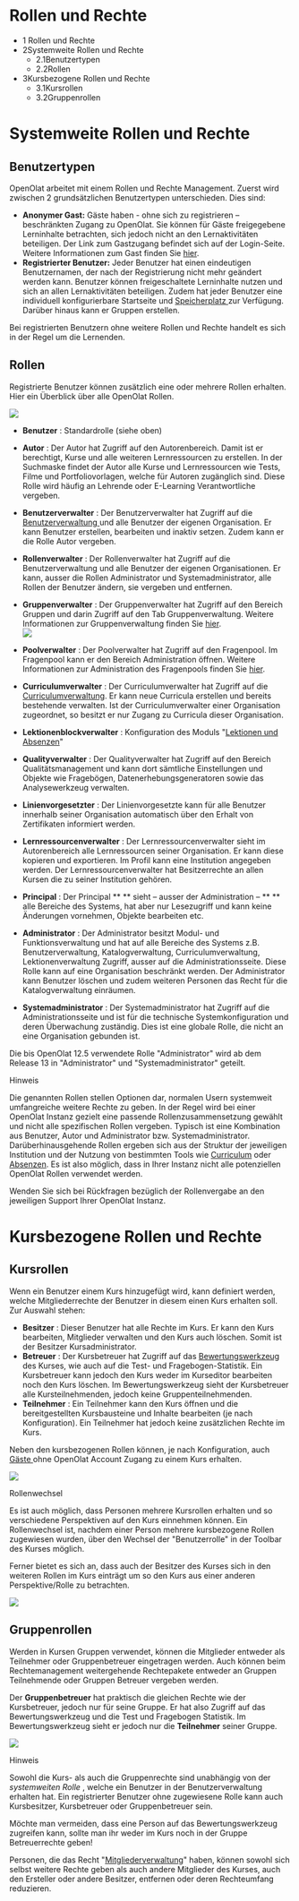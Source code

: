 # Rollen und Rechte

  * 1 Rollen und Rechte 
  * 2Systemweite Rollen und Rechte
    * 2.1Benutzertypen
    * 2.2Rollen
  * 3Kursbezogene Rollen und Rechte
    * 3.1Kursrollen
    * 3.2Gruppenrollen

  

# Systemweite Rollen und Rechte

## Benutzertypen

OpenOlat arbeitet mit einem Rollen und Rechte Management. Zuerst wird zwischen
2 grundsätzlichen Benutzertypen unterschieden. Dies sind:

  *  **Anonymer Gast:** Gäste haben - ohne sich zu registrieren – beschränkten Zugang zu OpenOlat. Sie können für Gäste freigegebene Lerninhalte betrachten, sich jedoch nicht an den Lernaktivitäten beteiligen. Der Link zum Gastzugang befindet sich auf der Login-Seite. Weitere Informationen zum Gast finden Sie [hier](Guest_access.de.md).
  *  **Registrierter Benutzer:** Jeder Benutzer hat einen eindeutigen Benutzernamen, der nach der Registrierung nicht mehr geändert werden kann. Benutzer können freigeschaltete Lerninhalte nutzen und sich an allen Lernaktivitäten beteiligen. Zudem hat jeder Benutzer eine individuell konfigurierbare Startseite und [Speicherplatz ](../personal/Personal_folders.de.md)zur Verfügung. Darüber hinaus kann er Gruppen erstellen.

Bei registrierten Benutzern ohne weitere Rollen und Rechte handelt es sich in
der Regel um die Lernenden.

## Rollen

Registrierte Benutzer können zusätzlich eine oder mehrere Rollen erhalten.
Hier ein Überblick über alle OpenOlat Rollen.

![](assets/Rollen14.png)  

  *  **Benutzer** : Standardrolle (siehe oben)
  *  **Autor** : Der Autor hat Zugriff auf den Autorenbereich. Damit ist er berechtigt, Kurse und alle weiteren Lernressourcen zu erstellen. In der Suchmaske findet der Autor alle Kurse und Lernressourcen wie Tests, Filme und Portfoliovorlagen, welche für Autoren zugänglich sind. Diese Rolle wird häufig an Lehrende oder E-Learning Verantwortliche vergeben.
  *  **Benutzerverwalter** : Der Benutzerverwalter hat Zugriff auf die [Benutzerverwaltung ](Benutzerverwaltung.html)und alle Benutzer der eigenen Organisation. Er kann Benutzer erstellen, bearbeiten und inaktiv setzen. Zudem kann er die Rolle Autor vergeben.
  *  **Rollenverwalter** : Der Rollenverwalter hat Zugriff auf die Benutzerverwaltung und alle Benutzer der eigenen Organisationen. Er kann, ausser die Rollen Administrator und Systemadministrator, alle Rollen der Benutzer ändern, sie vergeben und entfernen.
  *  **Gruppenverwalter** : Der Gruppenverwalter hat Zugriff auf den Bereich Gruppen und darin Zugriff auf den Tab Gruppenverwaltung. Weitere Informationen zur Gruppenverwaltung finden Sie [hier](https://confluence.openolat.org/display/OO131DE/Gruppenverwaltung).   
![](assets/DE_Gruppenverwalter.png)

  *  **Poolverwalter** : Der Poolverwalter hat Zugriff auf den Fragenpool. Im Fragenpool kann er den Bereich Administration öffnen. Weitere Informationen zur Administration des Fragenpools finden Sie [hier](https://confluence.openolat.org/display/OO131DE/Fragenpool+Administration).
  *  **Curriculumverwalter** : Der Curriculumverwalter hat Zugriff auf die [Curriculumverwaltung](../curriculum/Curriculum_Management.de.md). Er kann neue Curricula erstellen und bereits bestehende verwalten. Ist der Curriculumverwalter einer Organisation zugeordnet, so besitzt er nur Zugang zu Curricula dieser Organisation.  

  *  **Lektionenblockverwalter** : Konfiguration des Moduls "[Lektionen und Absenzen](../course_operation/Lectures_and_absences.de.md)"  

  *  **Qualityverwalter** : Der Qualityverwalter hat Zugriff auf den Bereich Qualitätsmanagement und kann dort sämtliche Einstellungen und Objekte wie Fragebögen, Datenerhebungsgeneratoren sowie das Analysewerkzeug verwalten.
  *  **Linienvorgesetzter** : Der Linienvorgesetzte kann für alle Benutzer innerhalb seiner Organisation automatisch über den Erhalt von Zertifikaten informiert werden.
  *  **Lernressourcenverwalter** : Der Lernressourcenverwalter sieht im Autorenbereich alle Lernressourcen seiner Organisation. Er kann diese kopieren und exportieren. Im Profil kann eine Institution angegeben werden. Der Lernressourcenverwalter hat Besitzerrechte an allen Kursen die zu seiner Institution gehören.
  *  **Principal** : Der Principal ** ** sieht – ausser der Administration – ** ** alle Bereiche des Systems, hat aber nur Lesezugriff und kann keine Änderungen vornehmen, Objekte bearbeiten etc.   

  *  **Administrator** : Der Administrator besitzt Modul- und Funktionsverwaltung und hat auf alle Bereiche des Systems z.B.  Benutzerverwaltung, Katalogverwaltung, Curriculumverwaltung, Lektionenverwaltung Zugriff, ausser auf die Administrationsseite. Diese Rolle kann auf eine Organisation beschränkt werden. Der Administrator kann Benutzer löschen und zudem weiteren Personen das Recht für die Katalogverwaltung einräumen.
  *  **Systemadministrator** : Der Systemadministrator hat Zugriff auf die Administrationsseite und ist für die technische Systemkonfiguration und deren Überwachung zuständig. Dies ist eine globale Rolle, die nicht an eine Organisation gebunden ist.

  

Die bis OpenOlat 12.5 verwendete Rolle "Administrator" wird ab dem Release 13
in "Administrator" und "Systemadministrator" geteilt.

Hinweis

Die genannten Rollen stellen Optionen dar, normalen Usern systemweit
umfangreiche weitere Rechte zu geben. In der Regel wird bei einer OpenOlat
Instanz gezielt eine passende Rollenzusammensetzung gewählt und nicht alle
spezifischen Rollen vergeben. Typisch ist eine Kombination aus Benutzer, Autor
und Administrator bzw. Systemadministrator. Darüberhinausgehende Rollen
ergeben sich aus der Struktur der jeweiligen Institution und der Nutzung von
bestimmten Tools wie [Curriculum](../curriculum/Curriculum_Management.de.md) oder
[Absenzen](../course_operation/Lectures_and_absences.de.md). Es ist also möglich, dass in Ihrer
Instanz nicht alle potenziellen OpenOlat Rollen verwendet werden.

Wenden Sie sich bei Rückfragen bezüglich der Rollenvergabe an den jeweiligen
Support Ihrer OpenOlat Instanz.

# Kursbezogene Rollen und Rechte

## Kursrollen

Wenn ein Benutzer einem Kurs hinzugefügt wird, kann definiert werden, welche
Mitgliederrechte der Benutzer in diesem einen Kurs erhalten soll. Zur Auswahl
stehen:

  *  **Besitzer** : Dieser Benutzer hat alle Rechte im Kurs. Er kann den Kurs bearbeiten, Mitglieder verwalten und den Kurs auch löschen. Somit ist der Besitzer Kursadministrator.
  *  **Betreuer** : Der Kursbetreuer hat Zugriff auf das [Bewertungswerkzeug ](../course_operation/Assessment_tool_-_overview.de.md)des Kurses, wie auch auf die Test- und Fragebogen-Statistik. Ein Kursbetreuer kann jedoch den Kurs weder im Kurseditor bearbeiten noch den Kurs löschen. Im Bewertungswerkzeug sieht der Kursbetreuer alle Kursteilnehmenden, jedoch keine Gruppenteilnehmenden.
  *  **Teilnehmer** : Ein Teilnehmer kann den Kurs öffnen und die bereitgestellten Kursbausteine und Inhalte bearbeiten (je nach Konfiguration). Ein Teilnehmer hat jedoch keine zusätzlichen Rechte im Kurs.

Neben den kursbezogenen Rollen können, je nach Konfiguration, auch [Gäste
](Guest_access.de.md)ohne OpenOlat Account Zugang zu einem Kurs erhalten.

  

![](assets/de_kursrechte.png)

Rollenwechsel

Es ist auch möglich, dass Personen mehrere Kursrollen erhalten und so
verschiedene Perspektiven auf den Kurs einnehmen können. Ein Rollenwechsel
ist, nachdem einer Person mehrere kursbezogene Rollen zugewiesen wurden, über
den Wechsel der "Benutzerrolle" in der Toolbar des Kurses möglich.

Ferner bietet es sich an, dass auch der Besitzer des Kurses sich in den
weiteren Rollen im Kurs einträgt um so den Kurs aus einer anderen
Perspektive/Rolle zu betrachten.

![](assets/Ansicht_Rollenwahl.png)

## Gruppenrollen

Werden in Kursen Gruppen verwendet, können die Mitglieder entweder als
Teilnehmer oder Gruppenbetreuer eingetragen werden. Auch können beim
Rechtemanagement weitergehende Rechtepakete entweder an Gruppen Teilnehmende
oder Gruppen Betreuer vergeben werden.

Der  **Gruppenbetreuer**  hat praktisch die gleichen Rechte wie der
Kursbetreuer, jedoch nur für seine Gruppe. Er hat also Zugriff auf das
Bewertungswerkzeug und die Test und Fragebogen Statistik. Im
Bewertungswerkzeug sieht er jedoch nur die  **Teilnehmer**  seiner Gruppe.

![](assets/Mitgliederverwaltung_Rechte.png)

Hinweis

Sowohl die Kurs- als auch die Gruppenrechte sind unabhängig von der
_systemweiten Rolle_ , welche ein Benutzer in der Benutzerverwaltung erhalten
hat. Ein registrierter Benutzer ohne zugewiesene Rolle kann auch Kursbesitzer,
Kursbetreuer oder Gruppenbetreuer sein.

Möchte man vermeiden, dass eine Person auf das Bewertungswerkzeug zugreifen
kann, sollte man ihr weder im Kurs noch in der Gruppe Betreuerrechte geben!

Personen, die das Recht "[Mitgliederverwaltung](../course_operation/Members_management.de.md)"
haben, können sowohl sich selbst weitere Rechte geben als auch andere
Mitglieder des Kurses, auch den Ersteller oder andere Besitzer, entfernen oder
deren Rechteumfang reduzieren.

